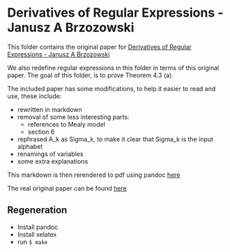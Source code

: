 # Derivatives of Regular Expressions - Janusz A Brzozowski

This folder contains the original paper for [Derivatives of Regular Expressions - Janusz A Brzozowski](./Derivatives%20of%20Regular%20Expressions%20-%20Janusz%20A%20Brzozowski.md)

We also redefine regular expressions in this folder in terms of this original paper.
The goal of this folder, is to prove Theorem 4.3 (a).

The included paper has some modifications, to help it easier to read and use, these include:

  - rewritten in markdown
  - removal of some less interesting parts:
    + references to Mealy model
    + section 6
  - rephrased A_k as Sigma_k, to make it clear that Sigma_k is the input alphabet
  - renamings of variables
  - some extra explanations

This markdown is then rerendered to pdf using pandoc [here](./Derivatives%20of%20Regular%20Expressions%20-%20Janusz%20A%20Brzozowski.pdf)

The real original paper can be found [here](http://maveric.uwaterloo.ca/reports/1964_JACM_Brzozowski.pdf)

## Regeneration

  - Install pandoc
  - Install xelatex
  - run `$ make`